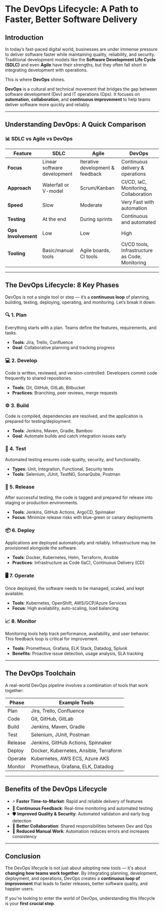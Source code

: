 # The DevOps Lifecycle: A Path to Faster, Better Software Delivery

## Introduction

In today’s fast-paced digital world, businesses are under immense pressure to deliver software faster while maintaining quality, reliability, and security. Traditional development models like the **Software Development Life Cycle (SDLC)** and even **Agile** have their strengths, but they often fall short in integrating development with operations.

This is where **DevOps** shines.

**DevOps** is a cultural and technical movement that bridges the gap between software development (Dev) and IT operations (Ops). It focuses on **automation**, **collaboration**, and **continuous improvement** to help teams deliver software more quickly and reliably.

---

## Understanding DevOps: A Quick Comparison

### 📊 SDLC vs Agile vs DevOps

| Feature              | SDLC                            | Agile                          | DevOps                                  |
|----------------------|----------------------------------|--------------------------------|------------------------------------------|
| **Focus**            | Linear software development     | Iterative development & feedback | Continuous delivery & operations          |
| **Approach**         | Waterfall or V-model            | Scrum/Kanban                   | CI/CD, IaC, Monitoring, Collaboration     |
| **Speed**            | Slow                            | Moderate                       | Very Fast with automation                |
| **Testing**          | At the end                      | During sprints                 | Continuous and automated                 |
| **Ops Involvement**  | Low                             | Low                            | High                                     |
| **Tooling**          | Basic/manual tools              | Agile boards, CI tools         | CI/CD tools, Infrastructure as Code, Monitoring |

---

## The DevOps Lifecycle: 8 Key Phases

DevOps is not a single tool or step — it’s a **continuous loop** of planning, building, testing, deploying, operating, and monitoring. Let’s break it down:

### 🔍 1. Plan

Everything starts with a plan. Teams define the features, requirements, and tasks.

- **Tools**: Jira, Trello, Confluence  
- **Goal**: Collaborative planning and tracking progress

### 💻 2. Develop

Code is written, reviewed, and version-controlled. Developers commit code frequently to shared repositories.

- **Tools**: Git, GitHub, GitLab, Bitbucket  
- **Practices**: Branching, peer reviews, merge requests

### ⚙️ 3. Build

Code is compiled, dependencies are resolved, and the application is prepared for testing/deployment.

- **Tools**: Jenkins, Maven, Gradle, Bamboo  
- **Goal**: Automate builds and catch integration issues early

### 🧪 4. Test

Automated testing ensures code quality, security, and functionality.

- **Types**: Unit, Integration, Functional, Security tests  
- **Tools**: Selenium, JUnit, TestNG, SonarQube, Postman

### 🚀 5. Release

After successful testing, the code is tagged and prepared for release into staging or production environments.

- **Tools**: Jenkins, GitHub Actions, ArgoCD, Spinnaker  
- **Focus**: Minimize release risks with blue-green or canary deployments

### 📦 6. Deploy

Applications are deployed automatically and reliably. Infrastructure may be provisioned alongside the software.

- **Tools**: Docker, Kubernetes, Helm, Terraform, Ansible  
- **Practices**: Infrastructure as Code (IaC), Continuous Delivery (CD)

### 🖥️ 7. Operate

Once deployed, the software needs to be managed, scaled, and kept available.

- **Tools**: Kubernetes, OpenShift, AWS/GCP/Azure Services  
- **Focus**: High availability, auto-scaling, load balancing

### 📈 8. Monitor

Monitoring tools help track performance, availability, and user behavior. This feedback loop is critical for improvement.

- **Tools**: Prometheus, Grafana, ELK Stack, Datadog, Splunk  
- **Benefits**: Proactive issue detection, usage analysis, SLA tracking

---

## The DevOps Toolchain

A real-world DevOps pipeline involves a combination of tools that work together:

| Phase       | Example Tools                          |
|-------------|----------------------------------------|
| Plan        | Jira, Trello, Confluence               |
| Code        | Git, GitHub, GitLab                    |
| Build       | Jenkins, Maven, Gradle                 |
| Test        | Selenium, JUnit, Postman               |
| Release     | Jenkins, GitHub Actions, Spinnaker     |
| Deploy      | Docker, Kubernetes, Ansible, Terraform |
| Operate     | Kubernetes, AWS ECS, Azure AKS         |
| Monitor     | Prometheus, Grafana, ELK, Datadog      |

---

## Benefits of the DevOps Lifecycle

- ⚡ **Faster Time-to-Market**: Rapid and reliable delivery of features
- 🔁 **Continuous Feedback**: Real-time monitoring and automated testing
- 🛡️ **Improved Quality & Security**: Automated validation and early bug detection
- 🤝 **Better Collaboration**: Shared responsibilities between Dev and Ops
- 🔧 **Reduced Manual Work**: Automation reduces errors and increases consistency

---

## Conclusion

The DevOps lifecycle is not just about adopting new tools — it's about **changing how teams work together**. By integrating planning, development, deployment, and operations, DevOps creates a **continuous loop of improvement** that leads to faster releases, better software quality, and happier users.

If you're looking to enter the world of DevOps, understanding this lifecycle is your **first crucial step**.
